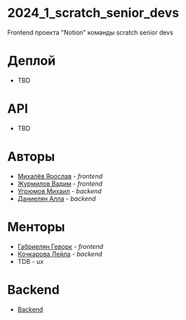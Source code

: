 # 2024_1_scratch_senior_devs

Frontend проекта "Notion" команды scratch senior devs

# Деплой
* TBD

# API
* TBD

# Авторы
* [Михалёв Ярослав](https://github.com/YarikMix) - _frontend_
* [Журмилов Вадим](https://github.com/veglem) - _frontend_
* [Угрюмов Михаил](https://github.com/1mizhgun1) - _backend_
* [Даниелян Алла](https://github.com/Alladan04) - _backend_

# Менторы
* [Габриелян Геворк](https://github.com/Gev0rg) - _frontend_
* [Кочкарова Лейла](https://github.com/k-t-l-h) - _backend_
* TDB - _ux_

# Backend
* [Backend](https://github.com/go-park-mail-ru/2024_1_scratch_senior_devs)
